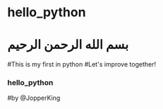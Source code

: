 # hello_python

# بسم الله الرحمن الرحیم

#This is my first in python
#Let's improve together!

### hello_python

#by @JopperKing
